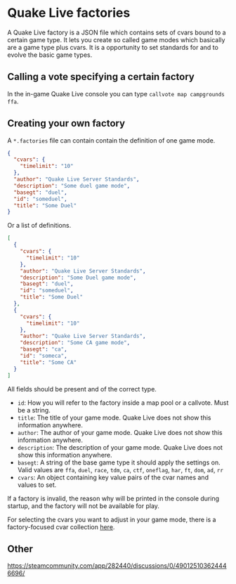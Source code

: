 # Quake Live factories

A Quake Live factory is a JSON file which contains sets of cvars bound to a certain game type. It lets you create so called game modes which basically are a game type plus cvars. It is a opportunity to set standards for and to evolve the basic game types.

## Calling a vote specifying a certain factory

In the in-game Quake Live console you can type `callvote map campgrounds ffa`.

## Creating your own factory

A `*.factories` file can contain contain the definition of one game mode.

```json
{
  "cvars": {
    "timelimit": "10"
  },
  "author": "Quake Live Server Standards",
  "description": "Some duel game mode",
  "basegt": "duel",
  "id": "someduel",
  "title": "Some Duel"
}
```

Or a list of definitions.

```json
[
  {
    "cvars": {
      "timelimit": "10"
    },
    "author": "Quake Live Server Standards",
    "description": "Some Duel game mode",
    "basegt": "duel",
    "id": "someduel",
    "title": "Some Duel"
  },
  {
    "cvars": {
      "timelimit": "10"
    },
    "author": "Quake Live Server Standards",
    "description": "Some CA game mode",
    "basegt": "ca",
    "id": "someca",
    "title": "Some CA"
  }
]
```

All fields should be present and of the correct type.

- `id`: How you will refer to the factory inside a map pool or a callvote. Must be a string.
- `title`: The title of your game mode. Quake Live does not show this information anywhere.
- `author`: The author of your game mode. Quake Live does not show this information anywhere.
- `description`: The description of your game mode. Quake Live does not show this information anywhere.
- `basegt`: A string of the base game type it should apply the settings on. Valid values are `ffa`, `duel`, `race`, `tdm`, `ca`, `ctf`, `oneflag`, `har`, `ft`, `dom`, `ad`, `rr`
- `cvars`: An object containing key value pairs of the cvar names and values to set.

If a factory is invalid, the reason why will be printed in the console during startup, and the factory will not be available for play.

For selecting the cvars you want to adjust in your game mode, there is a factory-focused cvar collection [here](https://github.com/quakelive-server-standards/server-standards/blob/master/factories/cvars.md).

## Other

https://steamcommunity.com/app/282440/discussions/0/490125103624446696/